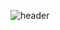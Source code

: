 

![header](https://capsule-render.vercel.app/api?type=waving&color=0:EEFF00,100:a82da8&height=300&section=header&text=Doiter&fontSize=200)
<!--
**Elj33/Elj33** is a ✨ _special_ ✨ repository because its `README.md` (this file) appears on your GitHub profile.

Here are some ideas to get you started:

- 🔭 I’m currently working on ...
- 🌱 I’m currently learning ...
- 👯 I’m looking to collaborate on ...
- 🤔 I’m looking for help with ...
- 💬 Ask me about ...
- 📫 How to reach me: ...
- 😄 Pronouns: ...
- ⚡ Fun fact: ...
-->

